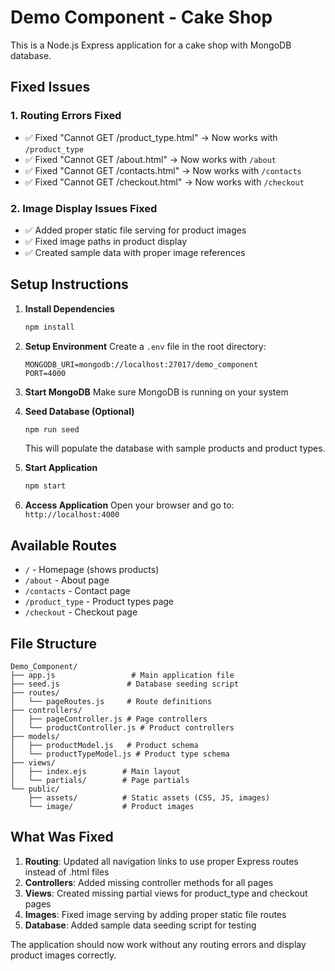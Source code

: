 # Demo Component - Cake Shop

This is a Node.js Express application for a cake shop with MongoDB database.

## Fixed Issues

### 1. Routing Errors Fixed
- ✅ Fixed "Cannot GET /product_type.html" → Now works with `/product_type`
- ✅ Fixed "Cannot GET /about.html" → Now works with `/about`  
- ✅ Fixed "Cannot GET /contacts.html" → Now works with `/contacts`
- ✅ Fixed "Cannot GET /checkout.html" → Now works with `/checkout`

### 2. Image Display Issues Fixed
- ✅ Added proper static file serving for product images
- ✅ Fixed image paths in product display
- ✅ Created sample data with proper image references

## Setup Instructions

1. **Install Dependencies**
   ```bash
   npm install
   ```

2. **Setup Environment**
   Create a `.env` file in the root directory:
   ```
   MONGODB_URI=mongodb://localhost:27017/demo_component
   PORT=4000
   ```

3. **Start MongoDB**
   Make sure MongoDB is running on your system

4. **Seed Database (Optional)**
   ```bash
   npm run seed
   ```
   This will populate the database with sample products and product types.

5. **Start Application**
   ```bash
   npm start
   ```

6. **Access Application**
   Open your browser and go to: `http://localhost:4000`

## Available Routes

- `/` - Homepage (shows products)
- `/about` - About page
- `/contacts` - Contact page  
- `/product_type` - Product types page
- `/checkout` - Checkout page

## File Structure

```
Demo_Component/
├── app.js                 # Main application file
├── seed.js               # Database seeding script
├── routes/
│   └── pageRoutes.js     # Route definitions
├── controllers/
│   ├── pageController.js # Page controllers
│   └── productController.js # Product controllers
├── models/
│   ├── productModel.js   # Product schema
│   └── productTypeModel.js # Product type schema
├── views/
│   ├── index.ejs        # Main layout
│   └── partials/        # Page partials
└── public/
    ├── assets/          # Static assets (CSS, JS, images)
    └── image/           # Product images
```

## What Was Fixed

1. **Routing**: Updated all navigation links to use proper Express routes instead of .html files
2. **Controllers**: Added missing controller methods for all pages
3. **Views**: Created missing partial views for product_type and checkout pages
4. **Images**: Fixed image serving by adding proper static file routes
5. **Database**: Added sample data seeding script for testing

The application should now work without any routing errors and display product images correctly.
